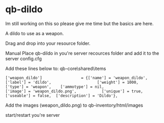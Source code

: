 # qb-dildo

Im still working on this so please give me time but the basics are here.

A dildo to use as a weapon.

Drag and drop into your resource folder.

Manual
Place qb-dildo in you're server recources folder and add it to the server config.cfg

Add these lines below to: qb-core\shared\items	
	
	['weapon_dildo'] 		         = {['name'] = 'weapon_dildo', 		        	['label'] = 'dildo', 	                ['weight'] = 1000, 		['type'] = 'weapon',   	['ammotype'] = nil,						['image'] = 'weapon_dildo.png',           ['unique'] = true,      ['useable'] = false, 	['description'] = 'Dildo'},
	

Add the images (weapon_dildo.png) to qb-inventory/html/images

start/restart you're server
